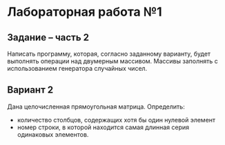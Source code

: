 # Лабораторная работа №1

## Задание – часть 2
Написать программу, которая, согласно заданному варианту, будет выполнять операции над двумерным массивом. Массивы заполнять с использованием генератора случайных чисел.

## Вариант 2
Дана целочисленная прямоугольная матрица. Определить:
- количество столбцов, содержащих хотя бы один нулевой элемент
- номер строки, в которой находится самая длинная серия одинаковых элементов.
